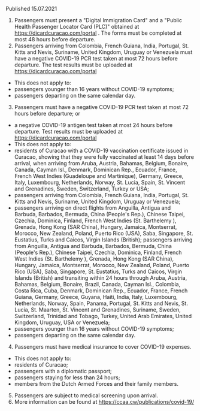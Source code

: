 Published 15.07.2021
1. Passengers must present a "Digital Immigration Card" and a "Public Health Passenger Locator Card (PLC)" obtained at <a href="https://dicardcuracao.com/portal">https://dicardcuracao.com/portal</a> . The forms must be completed at most 48 hours before departure. 
2. Passengers arriving from Colombia, French Guiana, India, Portugal, St. Kitts and Nevis, Suriname, United Kingdom, Uruguay or Venezuela must have a negative COVID-19 PCR test taken at most 72 hours before departure. The test results must be uploaded at <a href="https://dicardcuracao.com/portal">https://dicardcuracao.com/portal</a> 
- This does not apply to:
- passengers younger than 16 years without COVID-19 symptoms;
- passengers departing on the same calendar day.
3. Passengers must have a negative COVID-19 PCR test taken at most 72 hours before departure; or
- a negative COVID-19 antigen test taken at most 24 hours before departure.
Test results must be uploaded at <a href="https://dicardcuracao.com/portal">https://dicardcuracao.com/portal</a> 
- This does not apply to:
- residents of Curacao with a COVID-19 vaccination certificate issued in Curacao, showing that they were fully vaccinated at least 14 days before arrival, when arriving from Aruba, Austria, Bahamas, Belgium, Bonaire, Canada, Cayman Isl., Denmark, Dominican Rep., Ecuador, France, French West Indies (Guadeloupe and Martinique), Germany, Greece, Italy, Luxembourg, Netherlands, Norway, St. Lucia, Spain, St. Vincent and Grenadines, Sweden, Switzerland, Turkey or USA;
- passengers arriving from Colombia, French Guiana, India, Portugal, St. Kitts and Nevis, Suriname, United Kingdom, Uruguay or Venezuela;
- passengers arriving on direct flights from Anguilla, Antigua and Barbuda, Barbados, Bermuda, China (People's Rep.), Chinese Taipei, Czechia, Dominica, Finland, French West Indies (St. Barthelemy ), Grenada, Hong Kong (SAR China), Hungary, Jamaica, Montserrat, Morocco, New Zealand, Poland, Puerto Rico (USA), Saba, Singapore, St. Eustatius, Turks and Caicos, Virgin Islands (British);
passengers arriving from Anguilla, Antigua and Barbuda, Barbados, Bermuda, China (People's Rep.), Chinese Taipei, Czechia, Dominica, Finland, French West Indies (St. Barthelemy ), Grenada, Hong Kong (SAR China), Hungary, Jamaica, Montserrat, Morocco, New Zealand, Poland, Puerto Rico (USA), Saba, Singapore, St. Eustatius, Turks and Caicos, Virgin Islands (British) and transiting within 24 hours through Aruba, Austria, Bahamas, Belgium, Bonaire, Brazil, Canada, Cayman Isl., Colombia, Costa Rica, Cuba, Denmark, Dominican Rep., Ecuador, France, French Guiana, Germany, Greece, Guyana, Haiti, India, Italy, Luxembourg, Netherlands, Norway, Spain, Panama, Portugal, St. Kitts and Nevis, St. Lucia, St. Maarten, St. Vincent and Grenadines, Suriname, Sweden, Switzerland, Trinidad and Tobago, Turkey, United Arab Emirates, United Kingdom, Uruguay, USA or Venezuela; 
- passengers younger than 16 years without COVID-19 symptoms;
- passengers departing on the same calendar day.
4. Passengers must have medical insurance to cover COVID-19 expenses.
- This does not apply to:
- residents of Curacao;
- passengers with a diplomatic passport;
- passengers staying for less than 24 hours;
- members from the Dutch Armed Forces and their family members.
5. Passengers are subject to medical screening upon arrival.
6. More information can be found at <a href="https://ccaa.cw/publications/covid-19/">https://ccaa.cw/publications/covid-19/</a> 

